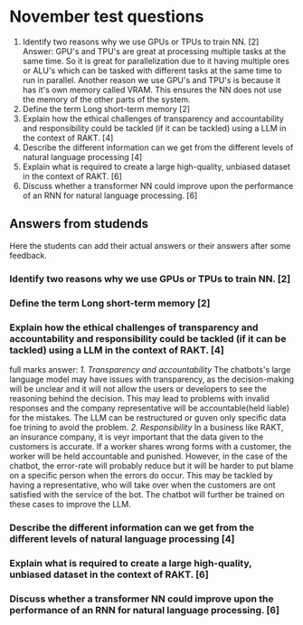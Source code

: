 # November test questions

1)	Identify two reasons why we use GPUs or TPUs to train NN. [2]
<br> Answer: GPU's and TPU's are great at processing multiple tasks at the same time. So it is great for parallelization due to it having multiple ores or ALU's which can be tasked with different tasks at the same time to run in parallel. Another reason we use GPU's and TPU's is because it has it's own memory called VRAM. This ensures the NN does not use the memory of the other parts of the system.
2)	Define the term Long short-term memory [2]
3)	Explain how the ethical challenges of transparency and accountability and responsibility could be tackled (if it can be tackled) using a LLM in the context of RAKT. [4]
4)	Describe the different information can we get from the different levels of natural language processing [4]
5)	Explain what is required to create a large high-quality, unbiased dataset in the context of RAKT. [6]
6)	Discuss whether a transformer NN could improve upon the performance of an RNN for natural language processing.  [6] 

## Answers from studends

Here the students can add their actual answers or their answers after some feedback. 

### Identify two reasons why we use GPUs or TPUs to train NN. [2]


### Define the term Long short-term memory [2]


### Explain how the ethical challenges of transparency and accountability and responsibility could be tackled (if it can be tackled) using a LLM in the context of RAKT. [4]

full marks answer: 
_1. Transparency and accountability_
The chatbots's large language model may have issues with transparency, as the decision-making will be unclear and it will not allow the users or developers to see the reasoning behind the decision. This may lead to problems with invalid responses and the company representative will be accountable(held liable) for the mistakes. The LLM can be restructured or guven only specific data foe trining to avoid the problem.
_2. Responsibility_
In a business like RAKT, an insurance company, it is veyr important that the data given to the customers is accurate. If a worker shares wrong forms with a customer, the worker will be held accountable and punished. However, in the case of the chatbot, the error-rate will probably reduce but it will be harder to put blame on a specific person when the errors do occur. This may be tackled by having a representative, who will take over when the customers are ont satisfied with the service of the bot. The chatbot will further be trained on these cases to improve the LLM.


### Describe the different information can we get from the different levels of natural language processing [4]


### Explain what is required to create a large high-quality, unbiased dataset in the context of RAKT. [6]

### Discuss whether a transformer NN could improve upon the performance of an RNN for natural language processing.  [6] 
